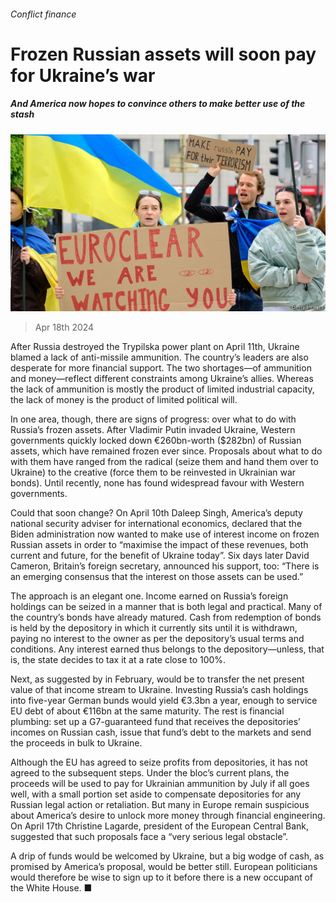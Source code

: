 ###### Conflict finance

# Frozen Russian assets will soon pay for Ukraine’s war 

##### And America now hopes to convince others to make better use of the stash 

![image](images/20240420_FNP504.jpg) 

> Apr 18th 2024 

After Russia destroyed the Trypilska power plant on April 11th, Ukraine blamed a lack of anti-missile ammunition. The country’s leaders are also desperate for more financial support. The two shortages—of ammunition and money—reflect different constraints among Ukraine’s allies. Whereas the lack of ammunition is mostly the product of limited industrial capacity, the lack of money is the product of limited political will. 

In one area, though, there are signs of progress: over what to do with Russia’s frozen assets. After Vladimir Putin invaded Ukraine, Western governments quickly locked down €260bn-worth ($282bn) of Russian assets, which have remained frozen ever since. Proposals about what to do with them have ranged from the radical (seize them and hand them over to Ukraine) to the creative (force them to be reinvested in Ukrainian war bonds). Until recently, none has found widespread favour with Western governments.


Could that soon change? On April 10th Daleep Singh, America’s deputy national security adviser for international economics, declared that the Biden administration now wanted to make use of interest income on frozen Russian assets in order to “maximise the impact of these revenues, both current and future, for the benefit of Ukraine today”. Six days later David Cameron, Britain’s foreign secretary, announced his support, too: “There is an emerging consensus that the interest on those assets can be used.”

The approach is an elegant one. Income earned on Russia’s foreign holdings can be seized in a manner that is both legal and practical. Many of the country’s bonds have already matured. Cash from redemption of bonds is held by the depository in which it currently sits until it is withdrawn, paying no interest to the owner as per the depository’s usual terms and conditions. Any interest earned thus belongs to the depository—unless, that is, the state decides to tax it at a rate close to 100%.

Next, as suggested by in February, would be to transfer the net present value of that income stream to Ukraine. Investing Russia’s cash holdings into five-year German bunds would yield €3.3bn a year, enough to service EU debt of about €116bn at the same maturity. The rest is financial plumbing: set up a G7-guaranteed fund that receives the depositories’ incomes on Russian cash, issue that fund’s debt to the markets and send the proceeds in bulk to Ukraine. 

Although the EU has agreed to seize profits from depositories, it has not agreed to the subsequent steps. Under the bloc’s current plans, the proceeds will be used to pay for Ukrainian ammunition by July if all goes well, with a small portion set aside to compensate depositories for any Russian legal action or retaliation. But many in Europe remain suspicious about America’s desire to unlock more money through financial engineering. On April 17th Christine Lagarde, president of the European Central Bank, suggested that such proposals face a “very serious legal obstacle”.

A drip of funds would be welcomed by Ukraine, but a big wodge of cash, as promised by America’s proposal, would be better still. European politicians would therefore be wise to sign up to it before there is a new occupant of the White House. ■


